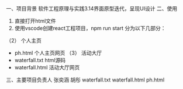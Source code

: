 一、项目背景
软件工程原理与实践3.14界面原型迭代，呈现UI设计
二、使用
1. 直接打开html文件
2. 使用vscode创建react工程项目，npm run start
分为以下几部分：

（2） 个人主页
- ph.html 个人主页网页
（3） 活动大厅
- waterfall.txt html源码
- waterfall.html 活动大厅网页

三、主要项目负责人
张奕涵
胡彤 waterfall.txt waterfall.html ph.html

